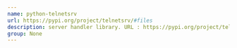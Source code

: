 ```yaml
---
name: python-telnetsrv
url: https://pypi.org/project/telnetsrv/#files
description: server handler library. URL : https://pypi.org/project/telnetsrv/#files Groups : None
group: None
---
```

